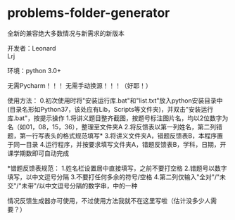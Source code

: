 # problems-folder-generator

全新的兼容绝大多数情况与新需求的新版本
 
开发者：Leonard        
       Lrj

环境：python 3.0+

无需Pycharm！！！
无需手动换源！！！（好耶！）


使用方法：
0.初次使用时将"安装运行库.bat"和"list.txt"放入python安装目录中(目录名形如Python37，该处应有Lib，Scripts等文件夹)，并双击"安装运行库.bat"，按提示操作
1.将讲义题目整齐截图，按题号标注图片名，均以2位数字为名（如01，08，15，36），整理至文件夹A
2.将反馈表以第一列姓名，第二列错题，第一行写表头的格式规范填写*
3.将讲义文件夹A，错题反馈表B，本程序置于同一目录
4.运行程序，并按要求填写文件夹A，错题反馈表B，学科，日期，开课学期数即可自动完成


*错题反馈表规范：
1.姓名栏设置居中直接填写，之前不要打空格
2.错题号以数字填写，以中文逗号分隔
3.不要打任何多余的符号/空格
4.第二列仅输入"全对"/"未交"/"未带"/以中文逗号分隔的数字串，中的一种


情况反馈生成器亦可使用，不过使用方法我就不在这里写啦（估计没多少人需要？）
